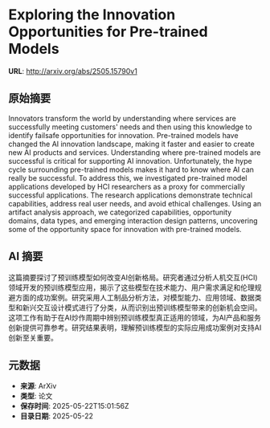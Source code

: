 # Exploring the Innovation Opportunities for Pre-trained Models

**URL**: http://arxiv.org/abs/2505.15790v1

## 原始摘要

Innovators transform the world by understanding where services are
successfully meeting customers' needs and then using this knowledge to identify
failsafe opportunities for innovation. Pre-trained models have changed the AI
innovation landscape, making it faster and easier to create new AI products and
services. Understanding where pre-trained models are successful is critical for
supporting AI innovation. Unfortunately, the hype cycle surrounding pre-trained
models makes it hard to know where AI can really be successful. To address
this, we investigated pre-trained model applications developed by HCI
researchers as a proxy for commercially successful applications. The research
applications demonstrate technical capabilities, address real user needs, and
avoid ethical challenges. Using an artifact analysis approach, we categorized
capabilities, opportunity domains, data types, and emerging interaction design
patterns, uncovering some of the opportunity space for innovation with
pre-trained models.


## AI 摘要

这篇摘要探讨了预训练模型如何改变AI创新格局。研究者通过分析人机交互(HCI)领域开发的预训练模型应用，揭示了这些模型在技术能力、用户需求满足和伦理规避方面的成功案例。研究采用人工制品分析方法，对模型能力、应用领域、数据类型和新兴交互设计模式进行了分类，从而识别出预训练模型带来的创新机会空间。这项工作有助于在AI炒作周期中辨别预训练模型真正适用的领域，为AI产品和服务创新提供可靠参考。研究结果表明，理解预训练模型的实际应用成功案例对支持AI创新至关重要。

## 元数据

- **来源**: ArXiv
- **类型**: 论文
- **保存时间**: 2025-05-22T15:01:56Z
- **目录日期**: 2025-05-22
